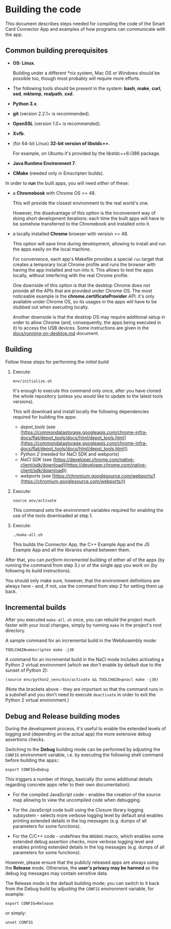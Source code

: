 # Building the code

This document describes steps needed for compiling the code of the Smart Card
Connector App and examples of how programs can communicate with the app.


## Common building prerequisites

* **OS: Linux**.

  Building under a different \*nix system, Mac OS or Windows should be possible
  too, though most probably will require more efforts.

* The following tools should be present in the system: **bash**, **make**,
  **curl**, **sed**, **mktemp**, **realpath**, **xxd**.

* **Python 3.x**.

* **git** (version 2.2.1+ is recommended).

* **OpenSSL** (version 1.0+ is recommended).

* **Xvfb**.

* (for 64-bit Linux) **32-bit version of libstdc++**.

  For example, on Ubuntu it's provided by the libstdc++6:i386 package.

* **Java Runtime Environment 7**.

* **CMake** (needed only in Emscripten builds).

In order to **run** the built apps, you will need *either* of these:

* a **Chromebook** with Chrome OS >= 48.

  This will provide the closest environment to the real world's one.

  However, the disadvantage of this option is the inconvenient way of doing
  short development iterations: each time the built apps will have to be somehow
  transferred to the Chromebook and installed onto it.

* a locally installed **Chrome** browser with version >= 48.

  This option will save time during development, allowing to install and run the
  apps easily on the local machine.

  For convenience, each app's Makefile provides a special `run` target that
  creates a temporary local Chrome profile and runs the browser with having the
  app installed and run into it. This allows to test the apps locally, without
  interfering with the real Chrome profile.

  One downside of this option is that the desktop Chrome does not provide all
  the APIs that are provided under Chrome OS. The most noticeable example is the
  **chrome.certificateProvider** API: it's only available under Chrome OS, so
  its usages in the apps will have to be stubbed out when executing locally.

  Another downside is that the desktop OS may require additional setup in order
  to allow Chrome (and, consequently, the apps being executed in it) to access
  the USB devices. Some instructions are given in the
  [docs/running-on-desktop.md](running-on-desktop.md) document.


## Building

Follow these steps for performing the *initial build*:

1. Execute:

   ```shell
   env/initialize.sh
   ```

   It's enough to execute this command only once, after you have cloned the
   whole repository (unless you would like to update to the latest tools
   versions).

   This will download and install locally the following dependencies required
   for building the apps:

   * *depot_tools* (see
     [https://commondatastorage.googleapis.com/chrome-infra-docs/flat/depot_tools/docs/html/depot_tools.html](https://commondatastorage.googleapis.com/chrome-infra-docs/flat/depot_tools/docs/html/depot_tools.html))
   * *Python 2* (needed for NaCl SDK and webports)
   * *NaCl SDK* (see
     [https://developer.chrome.com/native-client/sdk/download](https://developer.chrome.com/native-client/sdk/download))
   * *webports* (see
     [https://chromium.googlesource.com/webports/](https://chromium.googlesource.com/webports/))

2. Execute:

   ```shell
   source env/activate
   ```

   This command sets the environment variables required for enabling the use of
   the tools downloaded at step 1.

3. Execute:

   ```shell
   ./make-all.sh
   ```

   This builds the Connector App, the C++ Example App and the JS Example App and
   all the libraries shared between them.

After that, you can *perform incremental building* of either all of the apps (by
running the command from step 3.) or of the single app you work on (by following
its build instructions).

You should only make sure, however, that the environment definitions are always
here - and, if not, use the command from step 2 for setting them up back.


## Incremental builds

After you executed `make-all.sh` once, you can rebuild the project much faster
with your local changes, simply by running `make` in the project's root
directory.

A sample command for an incremental build in the WebAssembly mode:

```shell
TOOLCHAIN=emscripten make -j30
````

A command for an incremental build in the NaCl mode includes activating a
Python 2 virtual environment (which we don't enable by default due to the sunset
of Python 2):

```shell
(source env/python2_venv/bin/activate && TOOLCHAIN=pnacl make -j30)
````

(Note the brackets above - they are important so that the command runs in a
subshell and you don't need to execute `deactivate` in order to exit the
Python 2 virtual environment.)


## Debug and Release building modes

During the development process, it's useful to enable the extended levels of
logging and (depending on the actual app) the more extensive debug assertions
checks.

Switching to the **Debug** building mode can be performed by adjusting the
`CONFIG` environment variable, i.e. by executing the following shell command
before building the apps::

```shell
export CONFIG=Debug
```

This triggers a number of things, basically (for some additional details
regarding concrete apps refer to their own documentation):

* For the compiled JavaScript code - enables the creation of the source map
  allowing to view the uncompiled code when debugging.

* For the JavaScript code built using the Closure library logging subsystem -
  selects more verbose logging level by default and enables printing extended
  details in the log messages (e.g. dumps of all parameters for some functions).

* For the C/C++ code - undefines the `NDEBUG` macro, which enables some extended
  debug assertion checks, more verbose logging level and enables printing
  extended details in the log messages (e.g. dumps of all parameters for some
  functions).

However, please ensure that the publicly released apps are always using the
**Release** mode. Otherwise, the **user's privacy may be harmed** as the debug
log messages may contain sensitive data.

The Release mode is the default building mode; you can switch to it back from
the Debug build by adjusting the `CONFIG` environment variable, for example:

```shell
export CONFIG=Release
```

or simply:

```shell
unset CONFIG
```
